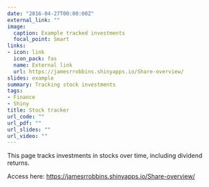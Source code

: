 ```yaml
---
date: "2016-04-27T00:00:00Z"
external_link: ""
image:
  caption: Example tracked investments
  focal_point: Smart
links:
- icon: link
  icon_pack: fas
  name: External link
  url: https://jamesrrobbins.shinyapps.io/Share-overview/
slides: example
summary: Tracking stock investments
tags:
- Finance
- Shiny
title: Stock tracker
url_code: ""
url_pdf: ""
url_slides: ""
url_video: ""
---
```

This page tracks investments in stocks over time, including dividend returns. 

Access here: https://jamesrrobbins.shinyapps.io/Share-overview/
